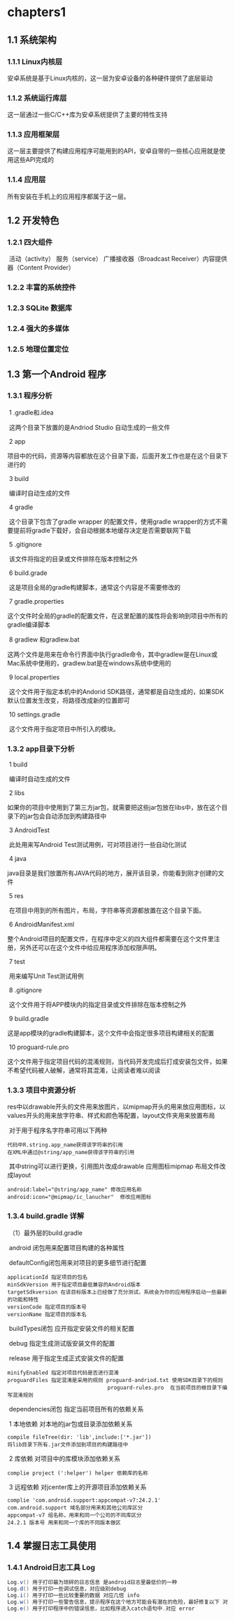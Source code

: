# chapters1

## 1.1 系统架构

### 1.1.1 Linux内核层

安卓系统是基于Linux内核的，这一层为安卓设备的各种硬件提供了底层驱动

### 1.1.2 系统运行库层

这一层通过一些C/C++库为安卓系统提供了主要的特性支持

### 1.1.3 应用框架层

这一层主要提供了构建应用程序可能用到的API，安卓自带的一些核心应用就是使用这些API完成的

### 1.1.4 应用层 

所有安装在手机上的应用程序都属于这一层。

## 1.2 开发特色

### 1.2.1 四大组件

​	活动（activity） 服务（service） 广播接收器（Broadcast Receiver）内容提供器（Content Provider）

### 1.2.2 丰富的系统控件

### 1.2.3 SQLite 数据库

### 1.2.4 强大的多媒体

### 1.2.5 地理位置定位 

## 1.3 第一个Android 程序

### 1.3.1 程序分析

​	1 .gradle和.idea

​	这两个目录下放置的是Andriod Studio 自动生成的一些文件

​	 2 app

​	项目中的代码，资源等内容都放在这个目录下面，后面开发工作也是在这个目录下进行的

​    3 build 

​	编译时自动生成的文件

​    4 gradle 

​	这个目录下包含了gradle wrapper 的配置文件，使用gradle wrapper的方式不需要提前将gradle下载好，会自动根据本地缓存决定是否需要联网下载

​	5 .gitignore

​	该文件将指定的目录或文件排除在版本控制之外

​	6 build.grade

​	这是项目全局的gradle构建脚本，通常这个内容是不需要修改的

​	7 gradle.properties

​	这个文件时全局的gradle的配置文件，在这里配置的属性将会影响到项目中所有的gradle编译脚本

​	8 gradlew 和gradlew.bat 

​	这两个文件是用来在命令行界面中执行gradle命令，其中gradlew是在Linux或Mac系统中使用的，gradlew.bat是在windows系统中使用的

​	9 local.properties 

​	这个文件用于指定本机中的Andorid SDK路径，通常都是自动生成的，如果SDK默认位置发生改变，将路径改成新的位置即可

​	10 settings.gradle 

​	这个文件用于指定项目中所引入的模块。

### 1.3.2 app目录下分析

​	1 build 

​	编译时自动生成的文件

​	2 libs 

​	如果你的项目中使用到了第三方jar包，就需要把这些jar包放在libs中，放在这个目录下的jar包会自动添加到构建路径中

​	3 AndroidTest

​	此处用来写Android Test测试用例，可对项目进行一些自动化测试

​	4 java

​	java目录是我们放置所有JAVA代码的地方，展开该目录，你能看到刚才创建的文件

​	5 res 

​	在项目中用到的所有图片，布局，字符串等资源都放置在这个目录下面。

​	6 AndroidManifest.xml

​	整个Android项目的配置文件，在程序中定义的四大组件都需要在这个文件里注册，另外还可以在这个文件中给应用程序添加权限声明。

​	7 test

​	用来编写Unit Test测试用例

​	8 .gitignore

​	这个文件用于将APP模块内的指定目录或文件排除在版本控制之外

​	9 build.gradle

​	这是app模块的gradle构建脚本，这个文件中会指定很多项目构建相关的配置

​	10 proguard-rule.pro

​	这个文件用于指定项目代码的混淆规则，当代码开发完成后打成安装包文件，如果不希望代码被人破解，通常将其混淆，让阅读者难以阅读

### 1.3.3 项目中资源分析

​	res中以drawable开头的文件用来放图片，以mipmap开头的用来放应用图标，以values开头的用来放字符串、样式和颜色等配置，layout文件夹用来放置布局

​	对于用于程序名字符串可用以下两种

```
代码中R.string.app_name获得该字符串的引用
在XML中通过@string/app_name获得该字符串的引用
```

​	其中string可以进行更换，引用图片改成drawable 应用图标mipmap 布局文件改成layout

```
android:label="@string/app_name" 修改应用名称
android:icon="@mipmap/ic_lanucher"  修改应用图标
```

### 1.3.4 build.gradle 详解

​	（1）最外层的build.gradle 

​	android 闭包用来配置项目构建的各种属性

​	defaultConfig闭包用来对项目的更多细节进行配置

```
applicationId 指定项目的包名
minSdkVersion 用于指定项目最低兼容的Android版本
targetSdkversion 在该目标版本上已经做了充分测试，系统会为你的应用程序启动一些最新的功能和特性
versionCode 指定项目的版本号 
versionName 指定项目的版本名
```

​	buildTypes闭包 应开指定安装文件的相关配置 

​		debug 指定生成测试版安装文件的配置

​		release 用于指定生成正式安装文件的配置

```
minifyEnabled 指定对项目代码是否进行混淆
proguardFiles 指定混淆是采用的规则 proguard-andriod.txt 使用SDK目录下的规则
								proguard-rules.pro  在当前项目的根目录下编写混淆规则
```

​	dependencies闭包 指定当前项目所有的依赖关系 

​	1 本地依赖 对本地的jar包或目录添加依赖关系  

```
compile fileTree(dir: 'lib',include:['*.jar'])
将lib目录下所有.jar文件添加到项目的构建路径中
```

​	2 库依赖 对项目中的库模块添加依赖关系 

```
complie project (':helper') helper 依赖库的名称
```

​	3 远程依赖 对jcenter库上的开源项目添加依赖关系

```
complie 'com.android.support:appcompat-v7:24.2.1'
com.android.support 域名部分用来和其他公司库区分
appcompat-v7 组名称，用来和同一个公司的不同库区分
24.2.1 版本号 用来和同一个库的不同版本做区
```

## 1.4 掌握日志工具使用

### 1.4.1 Android日志工具 Log

```java
Log.v() 用于打印最为琐碎的日志信息 是android日志里最低价的一种
Log.d() 用于打印一些调试信息，对应级别debug
Log.i() 用于打印一些比较重要的数据 对应几倍 info
Log.w() 用于打印一些警告信息，提示程序在这个地方可能会有潜在的危险，最好修复以下 对应warn
Log.e() 用于打印程序中的错误信息，比如程序进入catch语句中.对应 error
```

